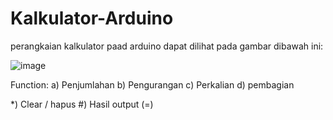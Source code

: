 # Kalkulator-Arduino
perangkaian kalkulator paad arduino dapat dilihat pada gambar dibawah ini: 

![image](https://github.com/Nurlintang/Kalkulator-Arduino/assets/135283434/7881a7d2-0487-47ab-a6da-3b5e930d00c6)

Function:
a) Penjumlahan
b) Pengurangan
c) Perkalian
d) pembagian

*) Clear / hapus
#) Hasil output (=)
